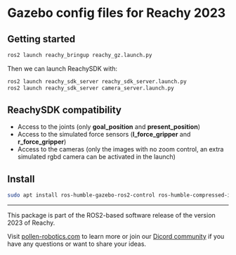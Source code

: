 # Gazebo config files for Reachy 2023

## Getting started

```bash
ros2 launch reachy_bringup reachy_gz.launch.py
```

Then we can launch ReachySDK with:

```bash
ros2 launch reachy_sdk_server reachy_sdk_server.launch.py
ros2 launch reachy_sdk_server camera_server.launch.py
```

## ReachySDK compatibility

* Access to the joints (only **goal_position** and **present_position**)
* Access to the simulated force sensors (**l_force_gripper** and **r_force_gripper**)
* Access to the cameras (only the images with no zoom control, an extra simulated rgbd camera can be activated in the launch)


## Install

```bash
sudo apt install ros-humble-gazebo-ros2-control ros-humble-compressed-image-transport
```

---
This package is part of the ROS2-based software release of the version 2023 of Reachy.

Visit [pollen-robotics.com](https://pollen-robotics.com) to learn more or join our [Dicord community](https://discord.com/invite/vnYD6GAqJR) if you have any questions or want to share your ideas.
